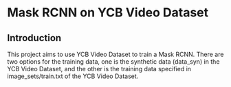 # Mask RCNN on YCB Video Dataset

## Introduction
This project aims to use YCB Video Dataset to train a Mask RCNN.
There are two options for the training data, one is the synthetic data (data_syn) in the YCB Video Dataset, and the other is the training data specified in image_sets/train.txt of the YCB Video Dataset.